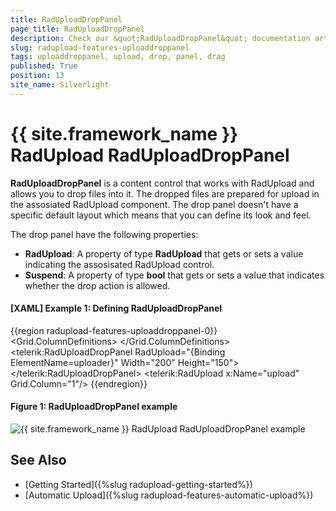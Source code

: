 ```yaml
---
title: RadUploadDropPanel
page_title: RadUploadDropPanel
description: Check our &quot;RadUploadDropPanel&quot; documentation article for the RadUpload {{ site.framework_name }} control.
slug: radupload-features-uploaddroppanel
tags: uploaddroppanel, upload, drop, panel, drag
published: True
position: 13
site_name: Silverlight
---
```


# {{ site.framework_name }} RadUpload RadUploadDropPanel

__RadUploadDropPanel__ is a content control that works with RadUpload and allows you to drop files into it. The dropped files are prepared for upload in the assosiated RadUpload component. The drop panel doesn't have a specific default layout which means that you can define its look and feel.

The drop panel have the following properties:
* __RadUpload__: A property of type __RadUpload__ that gets or sets a value indicating the assosisated RadUpload control.
* __Suspend__: A property of type __bool__ that gets or sets a value that indicates whether the drop action is allowed.

#### __[XAML] Example 1: Defining RadUploadDropPanel__
{{region radupload-features-uploaddroppanel-0}}
	<Grid>
		<Grid.ColumnDefinitions>
			<ColumnDefinition/>
			<ColumnDefinition/>
		</Grid.ColumnDefinitions>	
		<telerik:RadUploadDropPanel RadUpload="{Binding ElementName=uploader}" Width="200" Height="150">
			<Border Background="Bisque">
				<TextBlock Text="Drop files here" 
						   HorizontalAlignment="Center" 
						   VerticalAlignment="Center"/>
			</Border>
		</telerik:RadUploadDropPanel>
		<telerik:RadUpload x:Name="upload" Grid.Column="1"/>
	</Grid>
{{endregion}}

#### __Figure 1: RadUploadDropPanel example__
![{{ site.framework_name }} RadUpload RadUploadDropPanel example](images/radupload-features-uploaddroppanel-0.png)

## See Also
 * [Getting Started]({%slug radupload-getting-started%})
 * [Automatic Upload]({%slug radupload-features-automatic-upload%})
